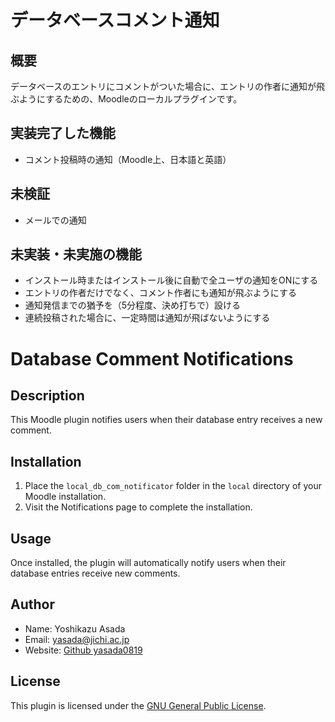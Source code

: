 # データベースコメント通知

## 概要

データベースのエントリにコメントがついた場合に、エントリの作者に通知が飛ぶようにするための、Moodleのローカルプラグインです。

## 実装完了した機能

- コメント投稿時の通知（Moodle上、日本語と英語）

## 未検証

- メールでの通知


## 未実装・未実施の機能

- インストール時またはインストール後に自動で全ユーザの通知をONにする
- エントリの作者だけでなく、コメント作者にも通知が飛ぶようにする
- 通知発信までの猶予を（5分程度、決め打ちで）設ける
- 連続投稿された場合に、一定時間は通知が飛ばないようにする



# Database Comment Notifications

## Description
This Moodle plugin notifies users when their database entry receives a new comment.

## Installation
1. Place the `local_db_com_notificator` folder in the `local` directory of your Moodle installation.
2. Visit the Notifications page to complete the installation.

## Usage
Once installed, the plugin will automatically notify users when their database entries receive new comments.

## Author
- Name: Yoshikazu Asada
- Email: yasada@jichi.ac.jp
- Website: [Github yasada0819](https://github.com/yasada0819/moodle-local_db-com-notificator)

## License
This plugin is licensed under the [GNU General Public License](https://www.gnu.org/licenses/gpl-3.0.html).
